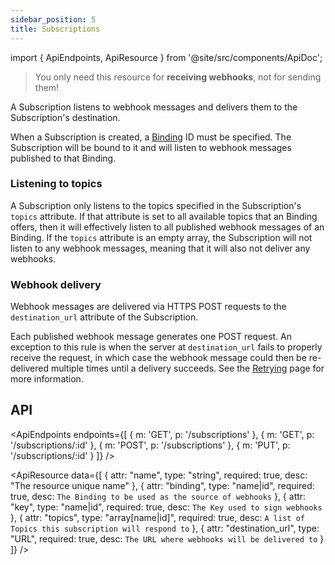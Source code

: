 ```yaml
---
sidebar_position: 5
title: Subscriptions
---
```


import { ApiEndpoints, ApiResource } from '@site/src/components/ApiDoc';

> You only need this resource for **receiving webhooks**, not for sending them!

A Subscription listens to webhook messages and delivers them to the
Subscription's destination.

When a Subscription is created, a [Binding](/docs/resources/bindings) ID must be
specified. The Subscription will be bound to it and will listen to webhook
messages published to that Binding.

### Listening to topics

A Subscription only listens to the topics specified in the Subscription's `topics` attribute.
If that attribute is set to all available topics that an Binding offers,
then it will effectively listen to all published webhook messages of an
Binding.
If the `topics` attribute is an empty array, the Subscription will not
listen to any webhook messages, meaning that it will also not deliver
any webhooks.


### Webhook delivery

Webhook messages are delivered via HTTPS POST requests to the `destination_url`
attribute of the Subscription.

Each published webhook message generates one POST request. An exception
to this rule is when the server at `destination_url` fails to properly
receive the request, in which case the webhook message could then be
re-delivered multiple times until a delivery succeeds.
See the [Retrying](/docs/sending-webhooks/retrying-deliveries) page for more information.

## API

<ApiEndpoints endpoints={[
{ m: 'GET', p: '/subscriptions' },
{ m: 'GET', p: '/subscriptions/:id' },
{ m: 'POST', p: '/subscriptions' },
{ m: 'PUT', p: '/subscriptions/:id' }
]} />

<ApiResource data={[
{
  attr: "name",
  type: "string",
  required: true,
  desc: "The resource unique name"
},
{
  attr: "binding",
  type: "name|id",
  required: true,
  desc: `The Binding to be used as the source of webhooks`
},
{
  attr: "key",
  type: "name|id",
  required: true,
  desc: `The Key used to sign webhooks`
},
{
  attr: "topics",
  type: "array[name|id]",
  required: true,
  desc: `A list of Topics this subscription will respond to`
},
{
  attr: "destination_url",
  type: "URL",
  required: true,
  desc: `The URL where webhooks will be delivered to`
}
]} />


